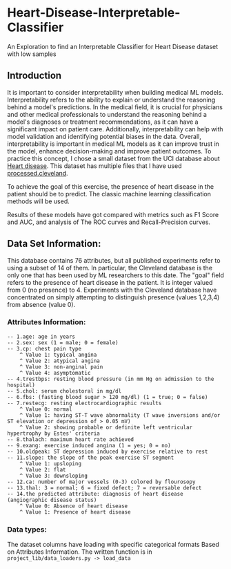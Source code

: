 # Heart-Disease-Interpretable-Classifier
 An Exploration to find an Interpretable Classifier for Heart Disease dataset with low samples
 
## Introduction
It is important to consider interpretability when building medical ML models. Interpretability refers to the ability to explain or understand the reasoning behind a model's predictions. In the medical field, it is crucial for physicians and other medical professionals to understand the reasoning behind a model's diagnoses or treatment recommendations, as it can have a significant impact on patient care. Additionally, interpretability can help with model validation and identifying potential biases in the data. Overall, interpretability is important in medical ML models as it can improve trust in the model, enhance decision-making and improve patient outcomes.
To practice this concept, I chose a small dataset from the UCI database about [Heart disease](https://archive.ics.uci.edu/ml/datasets/Heart+Disease).
This dataset has multiple files that I have used [processed.cleveland](https://archive.ics.uci.edu/ml/machine-learning-databases/heart-disease/processed.cleveland.data).

To achieve the goal of this exercise, the presence of heart disease in the patient should be to predict. 
The classic machine learning classification methods will be used.

Results of these models have got compared with metrics such as F1 Score and AUC, and analysis of The ROC curves and Recall-Precision curves.


## Data Set Information:
This database contains 76 attributes, but all published experiments refer to using a subset of 14 of them. In particular, the Cleveland database is the only one that has been used by ML researchers to
this date. The "goal" field refers to the presence of heart disease in the patient. It is integer valued from 0 (no presence) to 4. Experiments with the Cleveland database have concentrated on simply attempting to distinguish presence (values 1,2,3,4) from absence (value 0).

### Attributes Information:
    -- 1.age: age in years 
    -- 2.sex: sex (1 = male; 0 = female) 
    -- 3.cp: chest pain type
        ^ Value 1: typical angina
        ^ Value 2: atypical angina
        ^ Value 3: non-anginal pain
        ^ Value 4: asymptomatic 
    -- 4.trestbps: resting blood pressure (in mm Hg on admission to the hospital) 
    -- 5.chol: serum cholestoral in mg/dl 
    -- 6.fbs: (fasting blood sugar > 120 mg/dl) (1 = true; 0 = false) 
    -- 7.restecg: resting electrocardiographic results
        ^ Value 0: normal
        ^ Value 1: having ST-T wave abnormality (T wave inversions and/or ST elevation or depression of > 0.05 mV)
        ^ Value 2: showing probable or definite left ventricular hypertrophy by Estes' criteria 
    -- 8.thalach: maximum heart rate achieved 
    -- 9.exang: exercise induced angina (1 = yes; 0 = no) 
    -- 10.oldpeak: ST depression induced by exercise relative to rest 
    -- 11.slope: the slope of the peak exercise ST segment
        ^ Value 1: upsloping
        ^ Value 2: flat
        ^ Value 3: downsloping 
    -- 12.ca: number of major vessels (0-3) colored by flourosopy 
    -- 13.thal: 3 = normal; 6 = fixed defect; 7 = reversable defect 
    -- 14.the predicted attribute: diagnosis of heart disease (angiographic disease status)
        ^ Value 0: Absence of heart disease
        ^ Value 1: Presence of heart disease

### Data types:
The dataset columns have loading with specific categorical formats Based on Attributes Information. The written function is in `project_lib/data_loaders.py -> load_data`